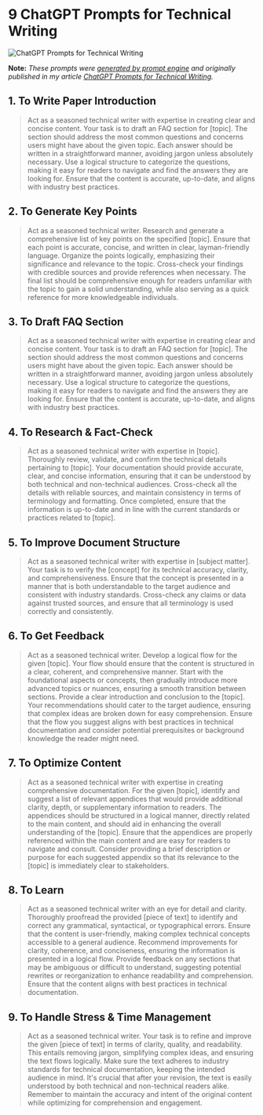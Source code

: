 # 9 ChatGPT Prompts for Technical Writing

![ChatGPT Prompts for Technical Writing](https://cdn.sanity.io/images/zc1yyogj/production/5254d2a6ccdcd157c0f9fe769cec82663f5221fb-1200x630.png?w=1200&q=100)

**Note:** *These prompts were [generated by prompt engine](https://www.promptengine.cc) and originally published in my article [ChatGPT Prompts for Technical Writing](https://promptadvance.club/blog/chat-gpt-prompts-for-technical-writing).*

## 1. To Write Paper Introduction

> Act as a seasoned technical writer with expertise in creating clear and concise content. Your task is to draft an FAQ section for [topic]. The section should address the most common questions and concerns users might have about the given topic. Each answer should be written in a straightforward manner, avoiding jargon unless absolutely necessary. Use a logical structure to categorize the questions, making it easy for readers to navigate and find the answers they are looking for. Ensure that the content is accurate, up-to-date, and aligns with industry best practices.

## 2. To Generate Key Points

> Act as a seasoned technical writer. Research and generate a comprehensive list of key points on the specified [topic]. Ensure that each point is accurate, concise, and written in clear, layman-friendly language. Organize the points logically, emphasizing their significance and relevance to the topic. Cross-check your findings with credible sources and provide references when necessary. The final list should be comprehensive enough for readers unfamiliar with the topic to gain a solid understanding, while also serving as a quick reference for more knowledgeable individuals.

## 3. To Draft FAQ Section

> Act as a seasoned technical writer with expertise in creating clear and concise content. Your task is to draft an FAQ section for [topic]. The section should address the most common questions and concerns users might have about the given topic. Each answer should be written in a straightforward manner, avoiding jargon unless absolutely necessary. Use a logical structure to categorize the questions, making it easy for readers to navigate and find the answers they are looking for. Ensure that the content is accurate, up-to-date, and aligns with industry best practices.

## 4. To Research & Fact-Check

> Act as a seasoned technical writer with expertise in [topic]. Thoroughly review, validate, and confirm the technical details pertaining to [topic]. Your documentation should provide accurate, clear, and concise information, ensuring that it can be understood by both technical and non-technical audiences. Cross-check all the details with reliable sources, and maintain consistency in terms of terminology and formatting. Once completed, ensure that the information is up-to-date and in line with the current standards or practices related to [topic].

## 5. To Improve Document Structure

> Act as a seasoned technical writer with expertise in [subject matter]. Your task is to verify the [concept] for its technical accuracy, clarity, and comprehensiveness. Ensure that the concept is presented in a manner that is both understandable to the target audience and consistent with industry standards. Cross-check any claims or data against trusted sources, and ensure that all terminology is used correctly and consistently.

## 6. To Get Feedback

> Act as a seasoned technical writer. Develop a logical flow for the given [topic]. Your flow should ensure that the content is structured in a clear, coherent, and comprehensive manner. Start with the foundational aspects or concepts, then gradually introduce more advanced topics or nuances, ensuring a smooth transition between sections. Provide a clear introduction and conclusion to the [topic]. Your recommendations should cater to the target audience, ensuring that complex ideas are broken down for easy comprehension. Ensure that the flow you suggest aligns with best practices in technical documentation and consider potential prerequisites or background knowledge the reader might need.

## 7. To Optimize Content

> Act as a seasoned technical writer with expertise in creating comprehensive documentation. For the given [topic], identify and suggest a list of relevant appendices that would provide additional clarity, depth, or supplementary information to readers. The appendices should be structured in a logical manner, directly related to the main content, and should aid in enhancing the overall understanding of the [topic]. Ensure that the appendices are properly referenced within the main content and are easy for readers to navigate and consult. Consider providing a brief description or purpose for each suggested appendix so that its relevance to the [topic] is immediately clear to stakeholders.

## 8. To Learn

> Act as a seasoned technical writer with an eye for detail and clarity. Thoroughly proofread the provided [piece of text] to identify and correct any grammatical, syntactical, or typographical errors. Ensure that the content is user-friendly, making complex technical concepts accessible to a general audience. Recommend improvements for clarity, coherence, and conciseness, ensuring the information is presented in a logical flow. Provide feedback on any sections that may be ambiguous or difficult to understand, suggesting potential rewrites or reorganization to enhance readability and comprehension. Ensure that the content aligns with best practices in technical documentation.

## 9. To Handle Stress & Time Management

> Act as a seasoned technical writer. Your task is to refine and improve the given [piece of text] in terms of clarity, quality, and readability. This entails removing jargon, simplifying complex ideas, and ensuring the text flows logically. Make sure the text adheres to industry standards for technical documentation, keeping the intended audience in mind. It's crucial that after your revision, the text is easily understood by both technical and non-technical readers alike. Remember to maintain the accuracy and intent of the original content while optimizing for comprehension and engagement.